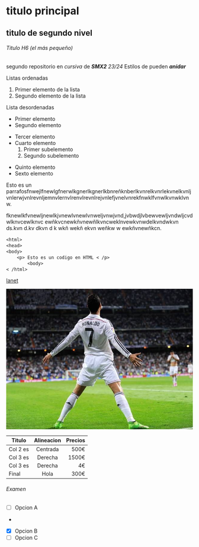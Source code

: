 # titulo principal 

## titulo de segundo nivel 

###### Titulo H6 (el más pequeño)

segundo repositorio en _cursiva_ de **_SMX2_** *23/24*
Estilos de pueden **_anidar_**

Listas ordenadas 
1. Primer elemento de la lista
2. Segundo elemento de la lista 

Lista desordenadas

* Primer elemento 
* Segundo elemento
- Tercer elemento 
- Cuarto elemento
    1. Primer subelemento
    2. Segundo subelemento
+ Quinto elemento
+ Sexto elemento

Esto es un parrafosfnwejlfnewlgfnerwlkgnerlkgnerlkbnreñknberlkvnrelkvnrlekvnelkvnljvnlerwjvnlrevnljemnvlernvlrenvlrevnlrejvnlefjvnelvnrekfnwklfvnwlkvnwklvnw.

fknewlkfvnewljnewlkjvnewlvnewlvnweljvnwjvnd,jvbwdjlvbewvewljvndwljcvdwlknvcewlknvc ewñkvcnewkñvnewñlkvncweklnvewkvnwdelkvndwkvn ds.kvn d.kv dkvn d  k wkñ wekñ ekvn weñkw w ewkñvnewñkcn.

```
<html>
<head>
<body>
    <p> Esto es un codigo en HTML < /p>
        <body>
< /html>
```
[lanet](https://login.net.fje.edu/ "Enlace de la net del cole")

![Imagen de cr7](https://github.com/junhao2005/repositorio2/blob/main/90d75398f0f26efca58a983d2a3ee007.jpg)

|Titulo |Alineacion | Precios|
|----------|:----------:|----------:|
|Col 2 es|Centrada|500€|
|Col 3 es|Derecha|1500€|
|Col 3 es|Derecha|4€|
|Final|Hola|300€|

###### Examen

-[ ] Opcion A
-
-[X] Opcion B
-[ ] Opcion C
